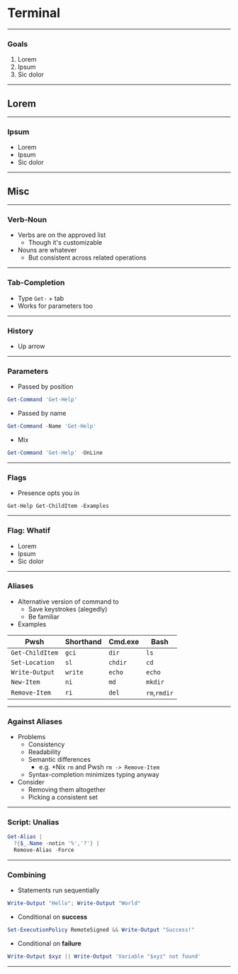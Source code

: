 # Terminal

---

### Goals
1. Lorem
1. Ipsum
1. Sic dolor

---

## Lorem

---

### Ipsum
* Lorem
* Ipsum
* Sic dolor

---

## Misc


---


### Verb-Noun
* Verbs are on the approved list
  - Though it's customizable
* Nouns are whatever
  - But consistent across related operations

---

### Tab-Completion
* Type `Get-` + tab
* Works for parameters too

---

### History
* Up arrow

---

### Parameters
* Passed by position
```powershell
Get-Command 'Get-Help'
```
* Passed by name
```powershell
Get-Command -Name 'Get-Help' 
```
* Mix
```powershell
Get-Command 'Get-Help' -OnLine
```
---

### Flags
* Presence opts you in
```
Get-Help Get-ChildItem -Examples
```

---

### Flag: Whatif
* Lorem
* Ipsum
* Sic dolor

---

### Aliases
* Alternative version of command to
  - Save keystrokes (alegedly)
  - Be familiar
* Examples

| Pwsh            | Shorthand | Cmd.exe | Bash         |
|-----------------|-----------|---------|--------------|
| `Get-ChildItem` | `gci`     | `dir`   | `ls`         |
| `Set-Location`  | `sl`      | `chdir` | `cd`         |
| `Write-Output`  | `write`   | `echo`  | `echo`       |
| `New-Item`      | `ni`      | `md`    | `mkdir`      |        
| `Remove-Item`   | `ri`      | `del`   | `rm`,`rmdir` |

---

### Against Aliases
* Problems
  - Consistency
  - Readability
  - Semantic differences
    * e.g. *Nix `rm` and Pwsh `rm -> Remove-Item`
  - Syntax-completion minimizes typing anyway
* Consider
  - Removing them altogether
  - Picking a consistent set

---

### Script: Unalias
```powershell
Get-Alias | 
  ?{$_.Name -notin '%','?'} | 
  Remove-Alias -Force
```

---

### Combining
* Statements run sequentially
```powershell
Write-Output "Hello"; Write-Output "World"
```

* Conditional on **success**
```powershell
Set-ExecutionPolicy RemoteSigned && Write-Output "Success!"
```

* Conditional on **failure**
```powershell
Write-Output $xyz || Write-Output 'Variable "$xyz" not found'
```

---